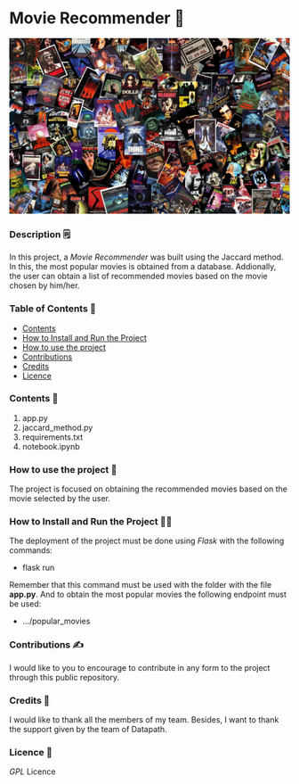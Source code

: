 # **Movie Recommender**  📘
![database with api](img/wallpaper.jpeg)

### **Description**  🗒️

In this project, a *Movie Recommender* was built using the Jaccard method. In this, the most popular movies is obtained from a database. Addionally, the user can obtain a list of recommended movies based on the movie chosen by him/her.

### **Table of Contents**  📑

- [Contents](#contents)
- [How to Install and Run the Project](#how-to-install-and-run-the-project)
- [How to use the project](#how-to-use-the-project)
- [Contributions](#contributions)
- [Credits](#credits)
- [Licence](#licence)

### **Contents**  🔡

1. app.py
2. jaccard_method.py
3. requirements.txt
4. notebook.ipynb

### **How to use the project**  📂

The project is focused on obtaining the recommended movies based on the movie selected by the user.

### **How to Install and Run the Project** 🏃‍♂️

The deployment of the project must be done using *Flask* with the following commands:

+ flask run

Remember that this command must be used with the folder with the file **app.py**. And to obtain the most popular movies the following endpoint must be used:

+ .../popular_movies


### **Contributions**  ✍️

I would like to you to encourage to contribute in any form to the project through this public repository. 

### **Credits**  🎈

I would like to thank all the members of my team. Besides, I want to thank the support given by the team of Datapath. 

### **Licence**  👮

*GPL* Licence 

